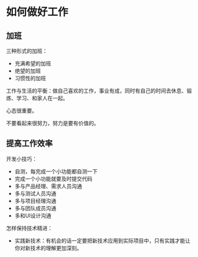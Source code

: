 # 如何做好工作

## 加班

三种形式的加班：

- 充满希望的加班
- 绝望的加班
- 习惯性的加班

工作与生活的平衡：做自己喜欢的工作，事业有成，同时有自己的时间去休息、锻炼、学习、和家人在一起。

心态很重要。

不要看起来很努力，努力是要有价值的。

## 提高工作效率

开发小技巧：

- 自测，每完成一个小功能都自测一下
- 完成一个小功能就要及时提交代码
- 多与产品经理、需求人员沟通
- 多与测试人员沟通
- 多与项目经理沟通
- 多与团队成员沟通
- 多和UI设计沟通

怎样保持技术精进：

- 实践新技术：有机会的话一定要把新技术应用到实际项目中，只有实践才能让你对新技术的理解更加深刻。
